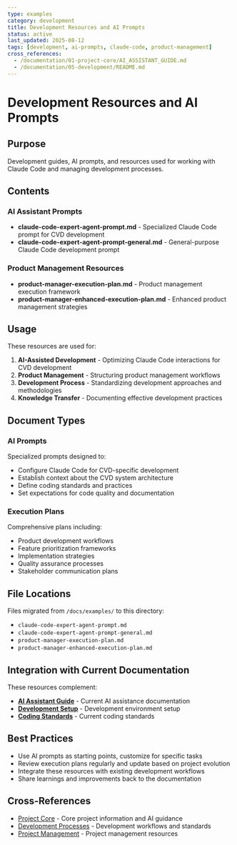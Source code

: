 ```yaml
---
type: examples
category: development
title: Development Resources and AI Prompts
status: active
last_updated: 2025-08-12
tags: [development, ai-prompts, claude-code, product-management]
cross_references:
  - /documentation/01-project-core/AI_ASSISTANT_GUIDE.md
  - /documentation/05-development/README.md
---
```


# Development Resources and AI Prompts

## Purpose
Development guides, AI prompts, and resources used for working with Claude Code and managing development processes.

## Contents

### AI Assistant Prompts
- **claude-code-expert-agent-prompt.md** - Specialized Claude Code prompt for CVD development
- **claude-code-expert-agent-prompt-general.md** - General-purpose Claude Code development prompt

### Product Management Resources
- **product-manager-execution-plan.md** - Product management execution framework
- **product-manager-enhanced-execution-plan.md** - Enhanced product management strategies

## Usage

These resources are used for:
1. **AI-Assisted Development** - Optimizing Claude Code interactions for CVD development
2. **Product Management** - Structuring product management workflows
3. **Development Process** - Standardizing development approaches and methodologies
4. **Knowledge Transfer** - Documenting effective development practices

## Document Types

### AI Prompts
Specialized prompts designed to:
- Configure Claude Code for CVD-specific development
- Establish context about the CVD system architecture
- Define coding standards and practices
- Set expectations for code quality and documentation

### Execution Plans
Comprehensive plans including:
- Product development workflows
- Feature prioritization frameworks
- Implementation strategies
- Quality assurance processes
- Stakeholder communication plans

## File Locations
Files migrated from `/docs/examples/` to this directory:
- `claude-code-expert-agent-prompt.md`
- `claude-code-expert-agent-prompt-general.md`
- `product-manager-execution-plan.md`
- `product-manager-enhanced-execution-plan.md`

## Integration with Current Documentation
These resources complement:
- **[AI Assistant Guide](/documentation/01-project-core/AI_ASSISTANT_GUIDE.md)** - Current AI assistance documentation
- **[Development Setup](/documentation/05-development/SETUP_GUIDE.md)** - Development environment setup
- **[Coding Standards](/documentation/05-development/CODING_STANDARDS.md)** - Current coding standards

## Best Practices
- Use AI prompts as starting points, customize for specific tasks
- Review execution plans regularly and update based on project evolution
- Integrate these resources with existing development workflows
- Share learnings and improvements back to the documentation

## Cross-References
- [Project Core](/documentation/01-project-core/) - Core project information and AI guidance
- [Development Processes](/documentation/05-development/) - Development workflows and standards
- [Project Management](/documentation/08-project-management/) - Project management resources